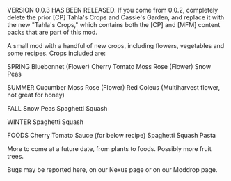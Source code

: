 VERSION 0.0.3 HAS BEEN RELEASED. If you come from 0.0.2, completely delete the prior [CP] Tahla's Crops and Cassie's Garden, and replace it with the new "Tahla's Crops," which contains both the [CP] and [MFM] content packs that are part of this mod.


A small mod with a handful of new crops, including flowers, vegetables and some recipes. Crops included are:

SPRING
Bluebonnet (Flower)
Cherry Tomato
Moss Rose (Flower)
Snow Peas

SUMMER
Cucumber
Moss Rose (Flower)
Red Coleus (Multiharvest flower, not great for honey)

FALL
Snow Peas
Spaghetti Squash

WINTER
Spaghetti Squash

FOODS
Cherry Tomato Sauce (for below recipe)
Spaghetti Squash Pasta

More to come at a future date, from plants to foods. Possibly more fruit trees.

Bugs may be reported here, on our Nexus page or on our Moddrop page.
